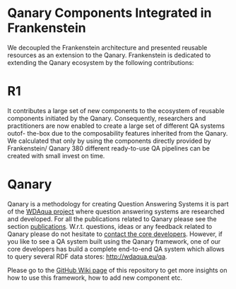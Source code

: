 # Qanary Components Integrated in Frankenstein

We decoupled the Frankenstein architecture and presented reusable resources as an extension to the Qanary. Frankenstein is dedicated to extending
the Qanary ecosystem by the following contributions:
# R1
It contributes a large set of new components to the ecosystem of reusable components initiated by the Qanary. Consequently, researchers and practitioners are now enabled to create a large set of different QA systems outof-
the-box due to the composability features inherited from the Qanary. We calculated that only by using the components directly provided by Frankenstein/ Qanary 380 different ready-to-use QA pipelines can be created with small invest on time.

# Qanary
Qanary is a methodology for creating Question Answering Systems it is part of the [WDAqua project](http://wdaqua.eu) where question answering systems are researched and developed. For all the publications related to Qanary please see the section [publications](#qanarypublications). W.r.t. questions, ideas or any feedback related to Qanary please do not hesitate to [contact the core developers](https://github.com/WDAqua/Qanary/wiki/Who-do-I-talk-to%3F). However, if you like to see a QA system built using the Qanary framework, one of our core developers has build a complete end-to-end QA system which allows to query several RDF data stores: http://wdaqua.eu/qa.

Please go to the [GitHub Wiki page](https://github.com/WDAqua/Qanary/wiki) of this repository to get more insights on how to use this framework, how to add new component etc.
